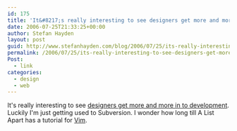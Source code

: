 ```yaml
---
id: 175
title: 'It&#8217;s really interesting to see designers get more and more in to development'
date: 2006-07-25T21:33:25+00:00
author: Stefan Hayden
layout: post
guid: http://www.stefanhayden.com/blog/2006/07/25/its-really-interesting-to-see-designers-get-more-and-more-in-to-development/
permalink: /2006/07/25/its-really-interesting-to-see-designers-get-more-and-more-in-to-development/
Post:
  - link
categories:
  - design
  - web
---
```

It's really interesting to see <a href="http://www.alistapart.com/articles/revisioncontrol">designers get more and more in to development</a>. Luckily I'm just getting used to Subversion. I wonder how long till A List Apart has a tutorial for <a href="http://vim.sourceforge.net/">Vim</a>.